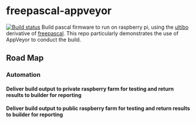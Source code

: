 # freepascal-appveyor
[![Build status](https://ci.appveyor.com/api/projects/status/97syuiai5ieh68nv?svg=true)](https://ci.appveyor.com/project/markfirmware/freepascal-appveyor)
Build pascal firmware to run on raspberry pi, using the [ultibo](http://ultibo.org) derivative of [freepascal](http://freepascal.org). This repo particularly demonstrates the use of AppVeyor to conduct the build.

## Road Map

### Automation

#### Deliver build output to private raspberry farm for testing and return results to builder for reporting

#### Deliver build output to public raspberry farm for testing and return results to builder for reporting
